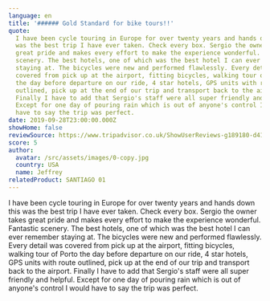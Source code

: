 ```yaml
---
language: en
title: '###### Gold Standard for bike tours!!'
quote:
  I have been cycle touring in Europe for over twenty years and hands down this
  was the best trip I have ever taken. Check every box. Sergio the owner takes
  great pride and makes every effort to make the experience wonderful. Fantastic
  scenery. The best hotels, one of which was the best hotel I can ever remember
  staying at. The bicycles were new and performed flawlessly. Every detail was
  covered from pick up at the airport, fitting bicycles, walking tour of Porto
  the day before departure on our ride, 4 star hotels, GPS units with route
  outlined, pick up at the end of our trip and transport back to the airport.
  Finally I have to add that Sergio's staff were all super friendly and helpful.
  Except for one day of pouring rain which is out of anyone's control I would
  have to say the trip was perfect.
date: 2019-09-28T23:00:00.000Z
showHome: false
reviewSource: https://www.tripadvisor.co.uk/ShowUserReviews-g189180-d4105907-r722347578-Top_Bike_tours_Portugal-Porto_Porto_District_Northern_Portugal.html
score: 5
author:
  avatar: /src/assets/images/0-copy.jpg
  country: USA
  name: Jeffrey
relatedProduct: SANTIAGO 01
---
```


I have been cycle touring in Europe for over twenty years and hands down this
was the best trip I have ever taken. Check every box. Sergio the owner takes
great pride and makes every effort to make the experience wonderful. Fantastic
scenery. The best hotels, one of which was the best hotel I can ever remember
staying at. The bicycles were new and performed flawlessly. Every detail was
covered from pick up at the airport, fitting bicycles, walking tour of Porto the
day before departure on our ride, 4 star hotels, GPS units with route outlined,
pick up at the end of our trip and transport back to the airport. Finally I have
to add that Sergio's staff were all super friendly and helpful. Except for one
day of pouring rain which is out of anyone's control I would have to say the
trip was perfect.
